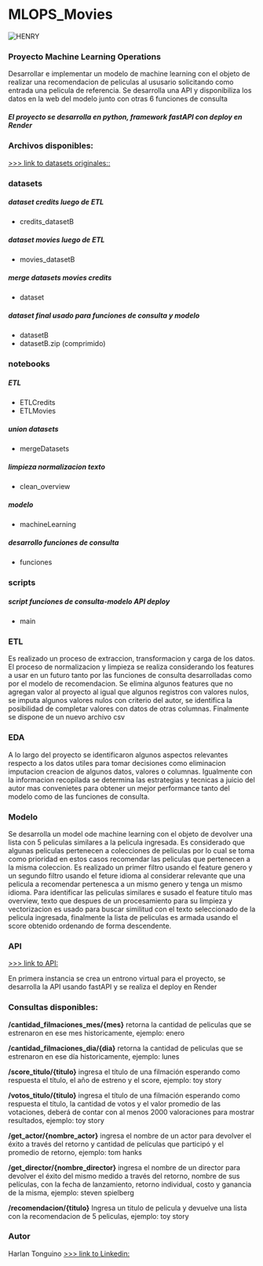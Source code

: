 # MLOPS_Movies

![HENRY]([https://blog.soyhenry.com/content/images/size/w600/2022/06/Data_logo.png](https://wallpaperaccess.com/full/4839516.jpg))



### Proyecto Machine Learning Operations
Desarrollar e implementar un modelo de machine learning con el objeto de realizar una recomendacion de peliculas al ususario solicitando como entrada una pelicula de referencia. Se desarrolla una API y disponibiliza los datos en la web del modelo junto con otras 6 funciones de consulta

##### El proyecto se desarrolla en python, framework fastAPI con deploy en Render

### Archivos disponibles:

[>>> link to datasets originales::](https://drive.google.com/drive/folders/1nvSjC2JWUH48o3pb8xlKofi8SNHuNWeu?usp=drive_link)

### datasets
##### dataset credits luego de ETL
- credits_datasetB

##### dataset movies luego de ETL
- movies_datasetB

##### merge datasets movies credits
- dataset

##### dataset final usado para funciones de consulta y modelo
- datasetB
- datasetB.zip (comprimido)

### notebooks
##### ETL
- ETLCredits
- ETLMovies

##### union datasets 
- mergeDatasets

##### limpieza normalizacion texto 
- clean_overview

##### modelo
- machineLearning

##### desarrollo funciones de consulta
- funciones

### scripts
##### script funciones de consulta-modelo API deploy
- main

### ETL

Es realizado un proceso de extraccion, transformacion y carga de los datos. El proceso de normalizacion y limpieza se realiza considerando los features a usar en un futuro tanto por las funciones de consulta desarrolladas como por el modelo de recomendacion. Se elimina algunos features que no agregan valor al proyecto al igual que algunos registros con valores nulos, se imputa algunos valores nulos con criterio del autor, se identifica la posibilidad de completar valores con datos de otras columnas. Finalmente se dispone de un nuevo archivo csv

### EDA

A lo largo del proyecto se identificaron algunos aspectos relevantes respecto a los datos utiles para tomar decisiones como eliminacion imputacion creacion de algunos datos, valores o columnas. Igualmente con la informacion recopilada se determina las estrategias y tecnicas a juicio del autor mas convenietes para obtener un mejor performance tanto del modelo como de las funciones de consulta. 

### Modelo 

Se desarrolla un model ode machine learning con el objeto de devolver una lista con 5 peliculas similares a la pelicula ingresada. Es considerado que algunas peliculas pertenecen a colecciones de peliculas por lo cual se toma como prioridad en estos casos recomendar las peliculas que pertenecen a la misma coleccion. Es realizado un primer filtro usando el feature genero y un segundo filtro usando el feture idioma al considerar relevante que una pelicula a recomendar pertenesca a un mismo genero y tenga un mismo idioma. Para identificar las peliculas similares e susado el feature titulo mas overview, texto que despues de un procesamiento para su limpieza y vectorizacion es usado para buscar similitud con el texto seleccionado de la pelicula ingresada, finalmente la lista de peliculas es armada usando el score obtenido  ordenando de forma descendente.

### API

[>>> link to API:](https://mlops-movies-4683.onrender.com/docs#/docs)

En primera instancia se crea un entrono virtual para el proyecto, se desarrolla la API usando fastAPI y se realiza el deploy en Render

### Consultas disponibles:

**/cantidad_filmaciones_mes/{mes}** retorna la cantidad de peliculas que se estrenaron en ese mes historicamente, ejemplo: enero

**/cantidad_filmaciones_dia/{dia}** retorna la cantidad de peliculas que se estrenaron en ese día historicamente, ejemplo: lunes

**/score_titulo/{titulo}** ingresa el título de una filmación esperando como respuesta el título, el año de estreno y el score, ejemplo: toy story
 
**/votos_titulo/{titulo}** ingresa el título de una filmación esperando como respuesta el título, la cantidad de votos y el valor promedio de las votaciones, deberá de contar con al menos 2000 valoraciones para mostrar resultados, ejemplo: toy story

**/get_actor/{nombre_actor}**  ingresa el nombre de un actor para devolver el éxito a través del retorno y cantidad de películas que participó y el promedio de retorno, ejemplo: tom hanks
 
**/get_director/{nombre_director}** ingresa el nombre de un director para devolver el éxito del mismo medido a través del retorno, nombre de sus películas, con la fecha de lanzamiento, retorno individual, costo y ganancia de la misma, ejemplo: steven spielberg

**/recomendacion/{titulo}** Ingresa un titulo de pelicula y devuelve una lista con la recomendacion de 5 peliculas, ejemplo: toy story

### Autor
Harlan Tonguino
[>>> link to Linkedin:](https://www.linkedin.com/in/harlan-tonguino-37048a174)
